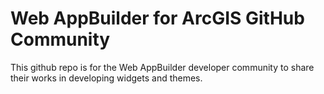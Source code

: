 Web AppBuilder for ArcGIS GitHub Community
====================

This github repo is for the Web AppBuilder developer community to share their works in developing widgets and themes.
